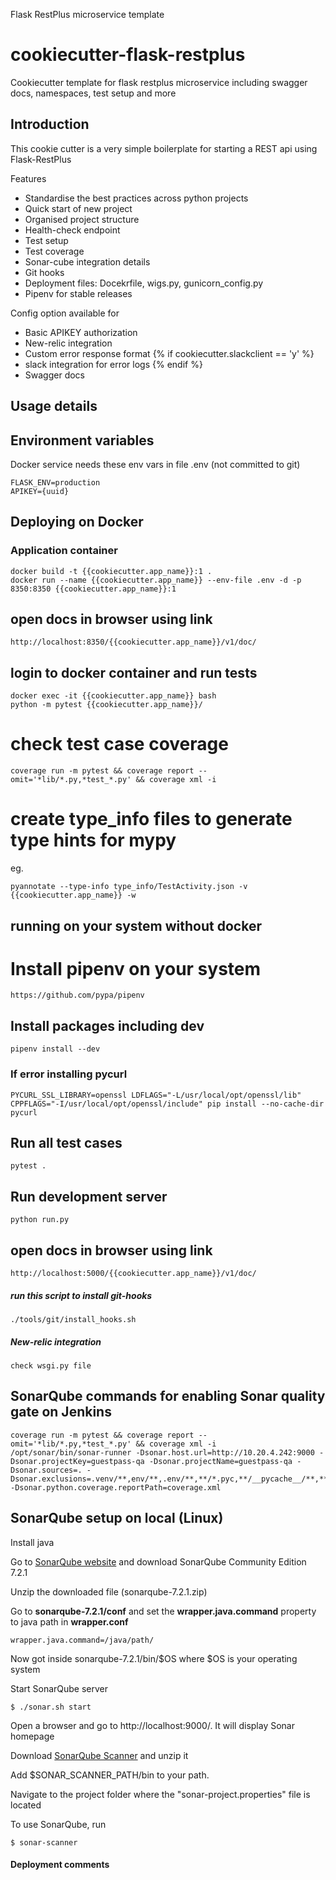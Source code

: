 Flask RestPlus microservice template
# cookiecutter-flask-restplus

Cookiecutter template for flask restplus microservice including swagger docs, namespaces, test setup and more
## Introduction
This cookie cutter is a very simple boilerplate for starting a REST api using Flask-RestPlus

Features
* Standardise the best practices across python projects
* Quick start of new project
* Organised project structure
* Health-check endpoint
* Test setup
* Test coverage
* Sonar-cube integration details
* Git hooks
* Deployment files:   Docekrfile, wigs.py, gunicorn_config.py
* Pipenv for stable releases

Config option available for
* Basic APIKEY authorization
* New-relic integration
* Custom error response format
{% if cookiecutter.slackclient == 'y' %}
* slack integration for error logs
{% endif %}
* Swagger docs

## Usage details

## Environment variables

Docker service needs these env vars in file .env (not committed to git)

    FLASK_ENV=production
    APIKEY={uuid}

## Deploying on Docker


### Application container

    docker build -t {{cookiecutter.app_name}}:1 .
    docker run --name {{cookiecutter.app_name}} --env-file .env -d -p 8350:8350 {{cookiecutter.app_name}}:1


## open docs in browser using link
    http://localhost:8350/{{cookiecutter.app_name}}/v1/doc/

## login to docker container and run tests
    docker exec -it {{cookiecutter.app_name}} bash
    python -m pytest {{cookiecutter.app_name}}/

# check test case coverage
    coverage run -m pytest && coverage report --omit='*lib/*.py,*test_*.py' && coverage xml -i

# create type_info files to generate type hints for mypy

eg.
```
pyannotate --type-info type_info/TestActivity.json -v {{cookiecutter.app_name}} -w
```


## running on your system without docker

# Install pipenv on your system
    https://github.com/pypa/pipenv


## Install packages including dev

    pipenv install --dev

### If error installing pycurl

```
PYCURL_SSL_LIBRARY=openssl LDFLAGS="-L/usr/local/opt/openssl/lib" CPPFLAGS="-I/usr/local/opt/openssl/include" pip install --no-cache-dir pycurl
```

## Run all test cases

    pytest .

## Run development server

    python run.py

## open docs in browser using link

    http://localhost:5000/{{cookiecutter.app_name}}/v1/doc/


##### run this script to install git-hooks

```
./tools/git/install_hooks.sh
```

##### New-relic integration
    check wsgi.py file

## SonarQube commands for enabling Sonar quality gate on Jenkins

```
coverage run -m pytest && coverage report --omit='*lib/*.py,*test_*.py' && coverage xml -i
/opt/sonar/bin/sonar-runner -Dsonar.host.url=http://10.20.4.242:9000 -Dsonar.projectKey=guestpass-qa -Dsonar.projectName=guestpass-qa -Dsonar.sources=. -Dsonar.exclusions=.venv/**,env/**,.env/**,**/*.pyc,**/__pycache__/**,**/tests/**,scripts/deployment_test_build.py -Dsonar.python.coverage.reportPath=coverage.xml
```


## SonarQube setup on local  (Linux)

Install java

Go to [SonarQube website](https://www.sonarqube.org/downloads/) and download SonarQube Community Edition 7.2.1

Unzip the downloaded file (sonarqube-7.2.1.zip)

Go to **sonarqube-7.2.1/conf** and set the **wrapper.java.command** property to java path in **wrapper.conf**
```
wrapper.java.command=/java/path/
```

Now got inside sonarqube-7.2.1/bin/$OS where $OS is your operating system

Start  SonarQube server
```
$ ./sonar.sh start
```
Open a browser and go to http://localhost:9000/. It will display Sonar homepage

Download [SonarQube Scanner](https://docs.sonarqube.org/display/SCAN/Analyzing+with+SonarQube+Scanner) and unzip it

Add $SONAR_SCANNER_PATH/bin to your path.

Navigate to the project folder where the "sonar-project.properties" file is located

To use SonarQube, run

```
$ sonar-scanner
```

#### Deployment comments
